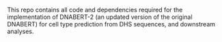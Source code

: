 This repo contains all code and dependencies required for the implementation of DNABERT-2 (an updated version of the original DNABERT) for cell type prediction from DHS sequences, and downstream analyses.
